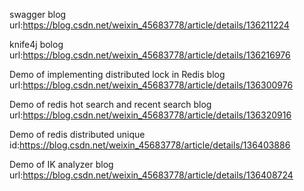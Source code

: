 swagger blog url:https://blog.csdn.net/weixin_45683778/article/details/136211224

knife4j bolog url:https://blog.csdn.net/weixin_45683778/article/details/136216976

Demo of implementing distributed lock in Redis blog url:https://blog.csdn.net/weixin_45683778/article/details/136300976

Demo of redis hot search and recent search blog url:https://blog.csdn.net/weixin_45683778/article/details/136320916

Demo of redis distributed unique id:https://blog.csdn.net/weixin_45683778/article/details/136403886

Demo of IK analyzer blog url:https://blog.csdn.net/weixin_45683778/article/details/136408724